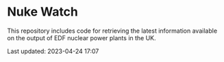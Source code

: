 # Nuke Watch

This repository includes code for retrieving the latest information available on the output of EDF nuclear power plants in the UK.

Last updated: 2023-04-24 17:07